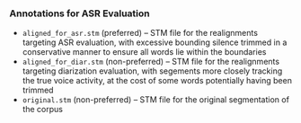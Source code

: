 ### Annotations for ASR Evaluation

- `aligned_for_asr.stm` (preferred) – STM file for the realignments targeting ASR evaluation, with excessive bounding silence trimmed in a conservative manner to ensure all words lie within the boundaries
- `aligned_for_diar.stm` (non-preferred) – STM file for the realignments targeting diarization evaluation, with segements more closely tracking the true voice activity, at the cost of some words potentially having been trimmed
- `original.stm` (non-preferred) – STM file for the original segmentation of the corpus
